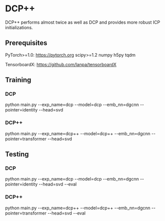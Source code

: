 # DCP++

DCP++ performs almost twice as well as DCP and provides more robust ICP initializations.

## Prerequisites 

PyTorch>=1.0: https://pytorch.org
scipy>=1.2 
numpy
h5py
tqdm

TensorboardX: https://github.com/lanpa/tensorboardX

## Training

### DCP

python main.py --exp_name=dcp --model=dcp --emb_nn=dgcnn --pointer=identity --head=svd

### DCP++

python main.py --exp_name=dcp++ --model=dcp++ --emb_nn=dgcnn --pointer=transformer --head=svd

## Testing

### DCP

python main.py --exp_name=dcp --model=dcp --emb_nn=dgcnn --pointer=identity --head=svd --eval

### DCP++

python main.py --exp_name=dcp++ --model=dcp++ --emb_nn=dgcnn --pointer=transformer --head=svd --eval
